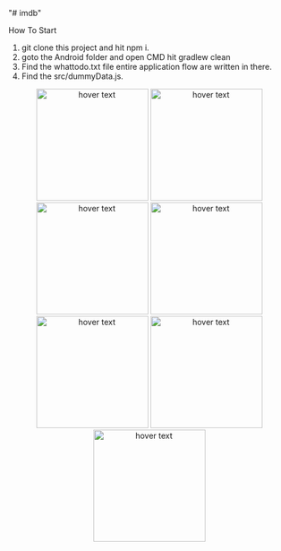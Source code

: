"# imdb" 

How To Start
  1. git clone this project and hit npm i.
  2. goto the Android folder and open CMD hit gradlew clean
  3. Find the whattodo.txt file entire application flow are written in there.
  4. Find the src/dummyData.js.
  



<p align="center">
  <img src="https://drive.google.com/uc?export=view&id=1UwDiA-6s8KfEBgaGXMVZnAXZlkRJodie" width="200" title="hover text">
  <img src="https://drive.google.com/uc?export=view&id=1UwDiA-6s8KfEBgaGXMVZnAXZlkRJodie" width="200" title="hover text">
  <img src="https://drive.google.com/uc?export=view&id=19N6_a01obXpduppb0yhuWB1v64wTYL40" width="200" title="hover text">
  <img src="https://drive.google.com/uc?export=view&id=1kwz53fpj5CHpL-peRSMhAS9sEe4E8q9k" width="200" title="hover text">
  <img src="https://drive.google.com/uc?export=view&id=1kjt6Q9GXb1sLG8Dwxw45IsP3mwgJhV_h" width="200" title="hover text">
  <img src="https://drive.google.com/uc?export=view&id=15NhgsxQXtxYoaZ-XvOmoVvVSYO_LgSw3" width="200" title="hover text">
  <img src="https://drive.google.com/uc?export=view&id=1iFgmK0rrS70Bhkb7du-qSQ1fx2YLUb3y" width="200" title="hover text">
  
 
</p>
